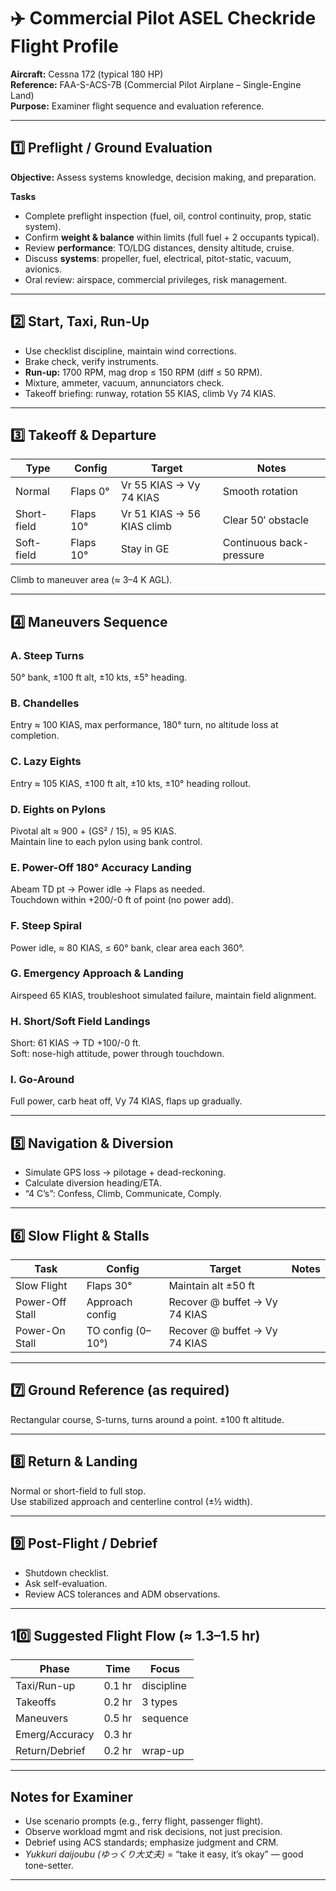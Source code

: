 # ✈️ Commercial Pilot ASEL Checkride Flight Profile
**Aircraft:** Cessna 172 (typical 180 HP)  
**Reference:** FAA-S-ACS-7B (Commercial Pilot Airplane – Single-Engine Land)  
**Purpose:** Examiner flight sequence and evaluation reference.

---

## 1️⃣ Preflight / Ground Evaluation
**Objective:** Assess systems knowledge, decision making, and preparation.

**Tasks**
- Complete preflight inspection (fuel, oil, control continuity, prop, static system).  
- Confirm **weight & balance** within limits (full fuel + 2 occupants typical).  
- Review **performance**: TO/LDG distances, density altitude, cruise.  
- Discuss **systems**: propeller, fuel, electrical, pitot-static, vacuum, avionics.  
- Oral review: airspace, commercial privileges, risk management.

---

## 2️⃣ Start, Taxi, Run-Up
- Use checklist discipline, maintain wind corrections.  
- Brake check, verify instruments.  
- **Run-up:** 1700 RPM, mag drop ≤ 150 RPM (diff ≤ 50 RPM).  
- Mixture, ammeter, vacuum, annunciators check.  
- Takeoff briefing: runway, rotation 55 KIAS, climb Vy 74 KIAS.

---

## 3️⃣ Takeoff & Departure
| Type | Config | Target | Notes |
|------|---------|---------|-------|
| Normal | Flaps 0° | Vr 55 KIAS → Vy 74 KIAS | Smooth rotation |
| Short-field | Flaps 10° | Vr 51 KIAS → 56 KIAS climb | Clear 50′ obstacle |
| Soft-field | Flaps 10° | Stay in GE | Continuous back-pressure |

Climb to maneuver area (≈ 3–4 K AGL).

---

## 4️⃣ Maneuvers Sequence
### A. Steep Turns  
50° bank, ±100 ft alt, ±10 kts, ±5° heading.

### B. Chandelles  
Entry ≈ 100 KIAS, max performance, 180° turn, no altitude loss at completion.

### C. Lazy Eights  
Entry ≈ 105 KIAS, ±100 ft alt, ±10 kts, ±10° heading rollout.

### D. Eights on Pylons  
Pivotal alt ≈ 900 + (GS² / 15), ≈ 95 KIAS.  
Maintain line to each pylon using bank control.

### E. Power-Off 180° Accuracy Landing  
Abeam TD pt → Power idle → Flaps as needed.  
Touchdown within +200/-0 ft of point (no power add).

### F. Steep Spiral  
Power idle, ≈ 80 KIAS, ≤ 60° bank, clear area each 360°.

### G. Emergency Approach & Landing  
Airspeed 65 KIAS, troubleshoot simulated failure, maintain field alignment.

### H. Short/Soft Field Landings  
Short: 61 KIAS → TD +100/-0 ft.  
Soft: nose-high attitude, power through touchdown.

### I. Go-Around  
Full power, carb heat off, Vy 74 KIAS, flaps up gradually.

---

## 5️⃣ Navigation & Diversion
- Simulate GPS loss → pilotage + dead-reckoning.  
- Calculate diversion heading/ETA.  
- “4 C’s”: Confess, Climb, Communicate, Comply.

---

## 6️⃣ Slow Flight & Stalls
| Task | Config | Target | Notes |
|------|---------|---------|-------|
| Slow Flight | Flaps 30° | Maintain alt ±50 ft | |
| Power-Off Stall | Approach config | Recover @ buffet → Vy 74 KIAS | |
| Power-On Stall | TO config (0–10°) | Recover @ buffet → Vy 74 KIAS | |

---

## 7️⃣ Ground Reference (as required)
Rectangular course, S-turns, turns around a point. ±100 ft altitude.

---

## 8️⃣ Return & Landing
Normal or short-field to full stop.  
Use stabilized approach and centerline control (±½ width).

---

## 9️⃣ Post-Flight / Debrief
- Shutdown checklist.  
- Ask self-evaluation.  
- Review ACS tolerances and ADM observations.

---

## 10️⃣ Suggested Flight Flow (≈ 1.3–1.5 hr)
| Phase | Time | Focus |
|--------|------|-------|
| Taxi/Run-up | 0.1 hr | discipline |
| Takeoffs | 0.2 hr | 3 types |
| Maneuvers | 0.5 hr | sequence |
| Emerg/Accuracy | 0.3 hr | |
| Return/Debrief | 0.2 hr | wrap-up |

---

## Notes for Examiner
- Use scenario prompts (e.g., ferry flight, passenger flight).  
- Observe workload mgmt and risk decisions, not just precision.  
- Debrief using ACS standards; emphasize judgment and CRM.  
- *Yukkuri daijoubu (ゆっくり大丈夫)* = “take it easy, it’s okay” — good tone-setter.

---